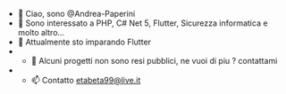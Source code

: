 - 👋 Ciao, sono @Andrea-Paperini
- 👀 Sono interessato a PHP, C# Net 5, Flutter, Sicurezza informatica e molto altro...
- 🌱 Attualmente sto imparando Flutter
- - 💞️ Alcuni progetti non sono resi pubblici, ne vuoi di piu ? contattami
- - 📫 Contatto etabeta99@live.it

<!---
Andrea-Paperini/Andrea-Paperini is a ✨ special ✨ repository because its `README.md` (this file) appears on your GitHub profile.
You can click the Preview link to take a look at your changes.
--->
